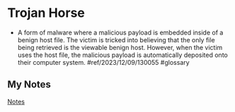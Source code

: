 # Trojan Horse
- A form of malware where a malicious payload is embedded inside of a benign host file. The victim is tricked into believing that the only file being retrieved is the viewable benign host. However, when the victim uses the host file, the malicious payload is automatically deposited onto their computer system. #ref/2023/12/09/130055 #glossary
## My Notes
[Notes](mynotes/trojan-horse-notes.md)
